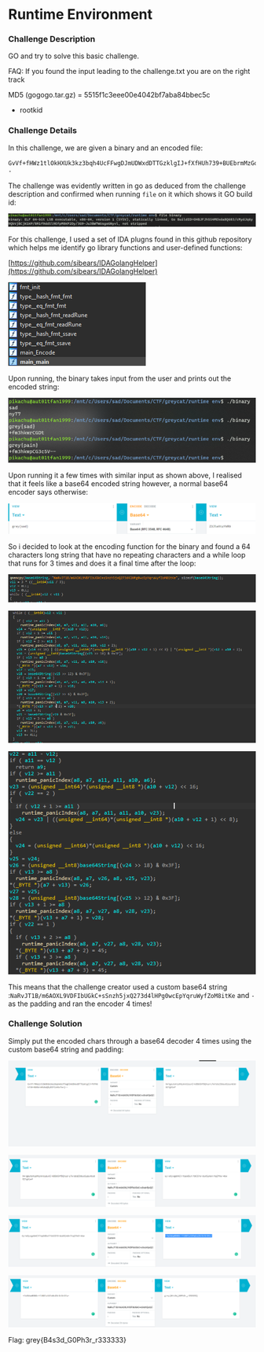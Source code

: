 # Runtime Environment

### Challenge Description

GO and try to solve this basic challenge.

FAQ: If you found the input leading to the challenge.txt you are on the right track

MD5 (gogogo.tar.gz) = 5515f1c3eee00e4042bf7aba84bbec5c

* rootkid

### Challenge Details

In this challenge, we are given a binary and an encoded file:

```
GvVf+fHWz1tlOkHXUk3kz3bqh4UcFFwgDJmUDWxdDTTGzklgIJ+fXfHUh739+BUEbrmMzGoQOyDIFIz4GvTw+j--
```

The challenge was evidently written in go as deduced from the challenge description and confirmed when running `file` on it which shows it GO build id:

![](<../../.gitbook/assets/image (18).png>)

For this challenge, I used a set of IDA plugns found in this github repository which helps me identify go library functions and user-defined functions:&#x20;

[https://github.com/sibears/IDAGolangHelper](https://github.com/sibears/IDAGolangHelper)

![](<../../.gitbook/assets/image (14).png>)

Upon running, the binary takes input from the user and prints out the encoded string:

![](<../../.gitbook/assets/image (21).png>)

Upon running it a few times with similar input as shown above, I realised that it feels like a base64 encoded string however, a normal base64 encoder says otherwise:

![pAin](<../../.gitbook/assets/image (12).png>)

So i decided to look at the encoding function for the binary and found a 64 characters long string that have no repeating characters and a while loop that runs for 3 times and does it a final time after the loop:&#x20;

![The custom base 64 string](<../../.gitbook/assets/image (20).png>)

![While loop containing base64 operations](<../../.gitbook/assets/image (17).png>)

![Code after loop which is simply the same function](<../../.gitbook/assets/image (11).png>)

This means that the challenge creator used a  custom base64 string :`NaRvJT1B/m6AOXL9VDFIbUGkC+sSnzh5jxQ273d4lHPg0wcEpYqruWyfZoM8itKe` and `-` as the padding and ran the encoder 4 times!

### Challenge Solution

Simply put the encoded chars through a base64 decoder 4 times using the custom base64 string and padding:

![](<../../.gitbook/assets/image (19).png>)

![](<../../.gitbook/assets/image (10).png>)

![](<../../.gitbook/assets/image (13).png>)

![](../../.gitbook/assets/image.png)

Flag: grey{B4s3d\_G0Ph3r\_r333333}
